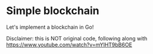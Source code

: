 # Simple blockchain

Let's implement a blockchain in Go!

Disclaimer: this is NOT original code, following along with https://www.youtube.com/watch?v=mYlHT9bB6OE